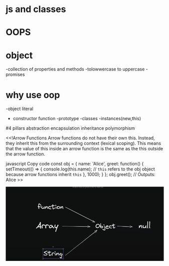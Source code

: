 # js and classes
# OOPS


# object
-collection of properties and methods
-tolowwercase to uppercase
-promises

# why use oop
-object literal
- constructor function
-prototype
-classes
-instances(new,this)

#4 pillars
abstraction
encapsulation
inheritance
polymorphism


<<!Arrow Functions
Arrow functions do not have their own this. Instead, they inherit this from the surrounding context (lexical scoping). This means that the value of this inside an arrow function is the same as the this outside the arrow function.

javascript
Copy code
const obj = {
    name: 'Alice',
    greet: function() {
        setTimeout(() => {
            console.log(this.name);  // `this` refers to the obj object because arrow functions inherit `this`
        }, 1000);
    }
};
obj.greet();  // Outputs: Alice >>

![alt text](image.png)
